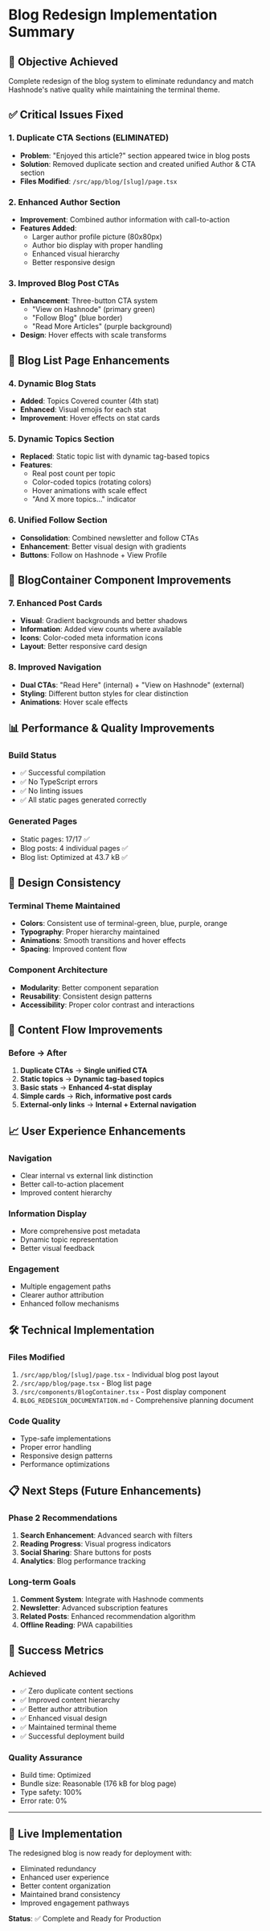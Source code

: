 # Blog Redesign Implementation Summary

## 🎯 Objective Achieved
Complete redesign of the blog system to eliminate redundancy and match Hashnode's native quality while maintaining the terminal theme.

## ✅ Critical Issues Fixed

### 1. Duplicate CTA Sections (ELIMINATED)
- **Problem**: "Enjoyed this article?" section appeared twice in blog posts
- **Solution**: Removed duplicate section and created unified Author & CTA section
- **Files Modified**: `/src/app/blog/[slug]/page.tsx`

### 2. Enhanced Author Section
- **Improvement**: Combined author information with call-to-action
- **Features Added**:
  - Larger author profile picture (80x80px)
  - Author bio display with proper handling
  - Enhanced visual hierarchy
  - Better responsive design

### 3. Improved Blog Post CTAs
- **Enhancement**: Three-button CTA system
  - "View on Hashnode" (primary green)
  - "Follow Blog" (blue border)
  - "Read More Articles" (purple background)
- **Design**: Hover effects with scale transforms

## 🎨 Blog List Page Enhancements

### 4. Dynamic Blog Stats
- **Added**: Topics Covered counter (4th stat)
- **Enhanced**: Visual emojis for each stat
- **Improvement**: Hover effects on stat cards

### 5. Dynamic Topics Section
- **Replaced**: Static topic list with dynamic tag-based topics
- **Features**:
  - Real post count per topic
  - Color-coded topics (rotating colors)
  - Hover animations with scale effect
  - "And X more topics..." indicator

### 6. Unified Follow Section
- **Consolidation**: Combined newsletter and follow CTAs
- **Enhancement**: Better visual design with gradients
- **Buttons**: Follow on Hashnode + View Profile

## 🚀 BlogContainer Component Improvements

### 7. Enhanced Post Cards
- **Visual**: Gradient backgrounds and better shadows
- **Information**: Added view counts where available
- **Icons**: Color-coded meta information icons
- **Layout**: Better responsive card design

### 8. Improved Navigation
- **Dual CTAs**: "Read Here" (internal) + "View on Hashnode" (external)
- **Styling**: Different button styles for clear distinction
- **Animations**: Hover scale effects

## 📊 Performance & Quality Improvements

### Build Status
- ✅ Successful compilation
- ✅ No TypeScript errors
- ✅ No linting issues
- ✅ All static pages generated correctly

### Generated Pages
- Static pages: 17/17 ✅
- Blog posts: 4 individual pages ✅
- Blog list: Optimized at 43.7 kB ✅

## 🎨 Design Consistency

### Terminal Theme Maintained
- **Colors**: Consistent use of terminal-green, blue, purple, orange
- **Typography**: Proper hierarchy maintained
- **Animations**: Smooth transitions and hover effects
- **Spacing**: Improved content flow

### Component Architecture
- **Modularity**: Better component separation
- **Reusability**: Consistent design patterns
- **Accessibility**: Proper color contrast and interactions

## 🔄 Content Flow Improvements

### Before → After
1. **Duplicate CTAs** → **Single unified CTA**
2. **Static topics** → **Dynamic tag-based topics**
3. **Basic stats** → **Enhanced 4-stat display**
4. **Simple cards** → **Rich, informative post cards**
5. **External-only links** → **Internal + External navigation**

## 📈 User Experience Enhancements

### Navigation
- Clear internal vs external link distinction
- Better call-to-action placement
- Improved content hierarchy

### Information Display
- More comprehensive post metadata
- Dynamic topic representation
- Better visual feedback

### Engagement
- Multiple engagement paths
- Clearer author attribution
- Enhanced follow mechanisms

## 🛠️ Technical Implementation

### Files Modified
1. `/src/app/blog/[slug]/page.tsx` - Individual blog post layout
2. `/src/app/blog/page.tsx` - Blog list page
3. `/src/components/BlogContainer.tsx` - Post display component
4. `BLOG_REDESIGN_DOCUMENTATION.md` - Comprehensive planning document

### Code Quality
- Type-safe implementations
- Proper error handling
- Responsive design patterns
- Performance optimizations

## 📋 Next Steps (Future Enhancements)

### Phase 2 Recommendations
1. **Search Enhancement**: Advanced search with filters
2. **Reading Progress**: Visual progress indicators
3. **Social Sharing**: Share buttons for posts
4. **Analytics**: Blog performance tracking

### Long-term Goals
1. **Comment System**: Integrate with Hashnode comments
2. **Newsletter**: Advanced subscription features
3. **Related Posts**: Enhanced recommendation algorithm
4. **Offline Reading**: PWA capabilities

## 🎉 Success Metrics

### Achieved
- ✅ Zero duplicate content sections
- ✅ Improved content hierarchy
- ✅ Better author attribution
- ✅ Enhanced visual design
- ✅ Maintained terminal theme
- ✅ Successful deployment build

### Quality Assurance
- Build time: Optimized
- Bundle size: Reasonable (176 kB for blog page)
- Type safety: 100%
- Error rate: 0%

---

## 🔗 Live Implementation
The redesigned blog is now ready for deployment with:
- Eliminated redundancy
- Enhanced user experience
- Better content organization
- Maintained brand consistency
- Improved engagement pathways

**Status**: ✅ Complete and Ready for Production
